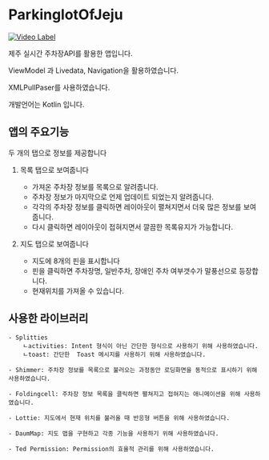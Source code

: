 # ParkinglotOfJeju

[![Video Label](http://img.youtube.com/vi/y4Eh5hBWL2A/0.jpg)](https://youtu.be/y4Eh5hBWL2A)

제주 실시간 주차장API를 활용한 앱입니다.

ViewModel 과 Livedata, Navigation을 활용하였습니다.

XMLPullPaser를 사용하였습니다.

개발언어는 Kotlin 입니다.


<h2>앱의 주요기능</h2> 

두 개의 탭으로 정보를 제공합니다

1. 목록 탭으로 보여줍니다
    - 가져온 주차장 정보를 목록으로 알려줍니다.
    - 주차장 정보가 마지막으로 언제 업데이트 되었는지 알려줍니다.
    - 각각의 주차장 정보를 클릭하면 레이아웃이 펼쳐지면서 더욱 많은 정보를 보여줍니다.
    - 다시 클릭하면 레이아웃이 접혀지면서 깔끔한 목록유지가 가능합니다.
    
2. 지도 탭으로 보여줍니다
    - 지도에 8개의 핀을 표시합니다
    - 핀을 클릭하면 주차장명, 일반주차, 장애인 주차 여부갯수가 말풍선으로 등장합니다.
    - 현재위치를 가져올 수 있습니다.

<h2>사용한 라이브러리</h2> 
    
    - Splitties 
        ㄴactivities: Intent 형식이 아닌 간단한 형식으로 사용하기 위해 사용하였습니다.
        ㄴtoast: 간단한  Toast 메시지를 사용하기 위해 사용하였습니다.
        
    - Shimmer: 주차장 정보를 목록으로 불러오는 과정동안 로딩화면을 동적으로 표시하기 위해 사용하였습니다.
    
    - Foldingcell: 주차장 정보 목록을 클릭하면 펼쳐지고 접혀지는 애니메이션을 위해 사용하였습니다.
    
    - Lottie: 지도에서 현재 위치를 불러올 때 반응형 버튼을 위해 사용하였습니다.
    
    - DaumMap: 지도 맵을 구현하고 각종 기능을 사용하기 위해 사용하였습니다.
    
    - Ted Permission: Permission의 효율적 관리를 위해 사용하였습니다.
